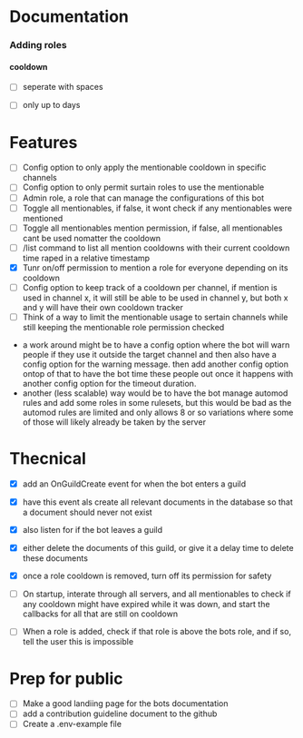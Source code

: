 # Documentation
### Adding roles
#### cooldown
- [ ] seperate with spaces
- [ ] only up to days


# Features
- [ ] Config option to only apply the mentionable cooldown in specific channels
- [ ] Config option to only permit surtain roles to use the mentionable
- [ ] Admin role, a role that can manage the configurations of this bot
- [ ] Toggle all mentionables, if false, it wont check if any mentionables were mentioned
- [ ] Toggle all mentionables mention permission, if false, all mentionables cant be used nomatter the cooldown
- [ ] /list command to list all mention cooldowns with their current cooldown time raped in a relative timestamp
- [x] Tunr on/off permission to mention a role for everyone depending on its cooldown
- [ ] Config option to keep track of a cooldown per channel, if mention is used in channel x, it will still be able to be used in channel y, but both x and y will have their own cooldown tracker
- [ ] Think of a way to limit the mentionable usage to sertain channels while still keeping the mentionable role permission checked
 - a work around might be to have a config option where the bot will warn people if they use it outside the target channel and then also have a config option for the warning message. then add another config option ontop of that to have the bot time these people out once it happens with another config option for the timeout duration.
 - another (less scalable) way would be to have the bot manage automod rules and add some roles in some rulesets, but this would be bad as the automod rules are limited and only allows 8 or so variations where some of those will likely already be taken by the server


# Thecnical
- [x] add an OnGuildCreate event for when the bot enters a guild
- [x] have this event als create all relevant documents in the database so that a document should never not exist
- [x] also listen for if the bot leaves a guild
- [x] either delete the documents of this guild, or give it a delay time to delete these documents
- [x] once a role cooldown is removed, turn off its permission for safety
- [ ] On startup, interate through all servers, and all mentionables to check if any cooldown might have expired while it was down, and start the callbacks for all that are still on cooldown
- [ ] When a role is added, check if that role is above the bots role, and if so, tell the user this is impossible


# Prep for public
- [ ] Make a good landiing page for the bots documentation
- [ ] add a contribution guideline document to the github
- [ ] Create a .env-example file
